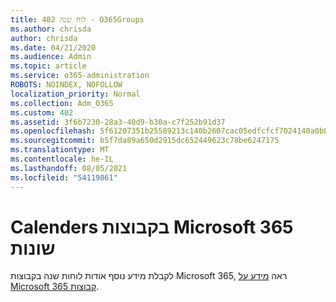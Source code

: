 ```yaml
---
title: 402 לוח שנה - O365Groups
ms.author: chrisda
author: chrisda
ms.date: 04/21/2020
ms.audience: Admin
ms.topic: article
ms.service: o365-administration
ROBOTS: NOINDEX, NOFOLLOW
localization_priority: Normal
ms.collection: Adm_O365
ms.custom: 402
ms.assetid: 3f6b7230-28a3-40d9-b30a-c7f252b91d37
ms.openlocfilehash: 5f61207351b25589213c140b2607cac05edfcfcf7024140a0b8e0619f5a32051
ms.sourcegitcommit: b5f7da89a650d2915dc652449623c78be6247175
ms.translationtype: MT
ms.contentlocale: he-IL
ms.lasthandoff: 08/05/2021
ms.locfileid: "54119861"
---
```

# <a name="calenders-in-microsoft-365-groups"></a>Calenders בקבוצות Microsoft 365 שונות

לקבלת מידע נוסף אודות לוחות שנה בקבוצות Microsoft 365, ראה [מידע על Microsoft 365 קבוצות](https://support.office.com/article/b565caa1-5c40-40ef-9915-60fdb2d97fa2.aspx).
